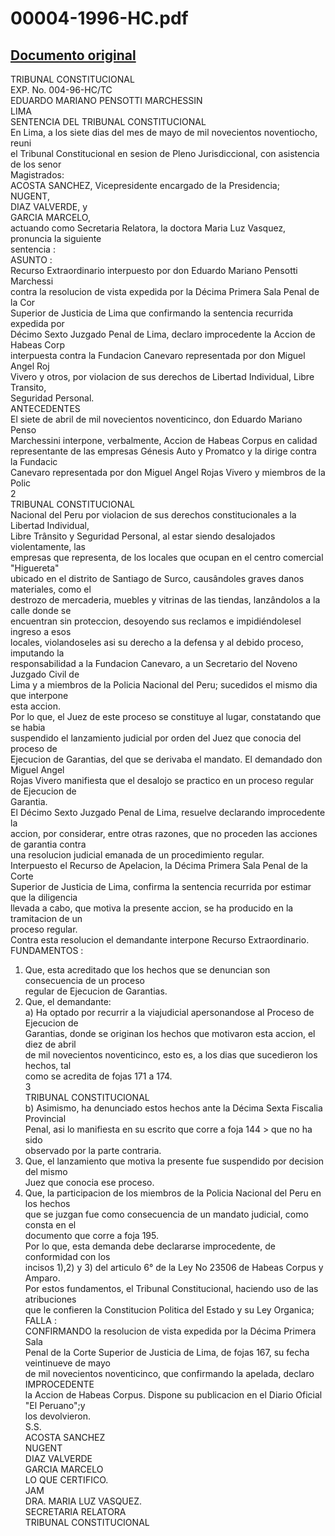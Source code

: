 
00004-1996-HC.pdf
=================
  
[Documento original](https://tc.gob.pe/jurisprudencia/1998/00004-1996-HC.pdf)  
---  
TRIBUNAL CONSTITUCIONAL  
EXP. No. 004-96-HC/TC  
EDUARDO MARIANO PENSOTTI MARCHESSIN  
LIMA  
SENTENCIA DEL TRIBUNAL CONSTITUCIONAL  
En Lima, a los siete dias del mes de mayo de mil novecientos noventiocho, reuni  
el Tribunal Constitucional en sesion de Pleno Jurisdiccional, con asistencia de los senor  
Magistrados:  
ACOSTA SANCHEZ, Vicepresidente encargado de la Presidencia;  
NUGENT,  
DIAZ VALVERDE, y  
GARCIA MARCELO,  
actuando como Secretaria Relatora, la doctora Maria Luz Vasquez, pronuncia la siguiente  
sentencia :  
ASUNTO :  
Recurso Extraordinario interpuesto por don Eduardo Mariano Pensotti Marchessi  
contra la resolucion de vista expedida por la Décima Primera Sala Penal de la Cor  
Superior de Justicia de Lima que confirmando la sentencia recurrida expedida por  
Décimo Sexto Juzgado Penal de Lima, declaro improcedente la Accion de Habeas Corp  
interpuesta contra la Fundacion Canevaro representada por don Miguel Angel Roj  
Vivero y otros, por violacion de sus derechos de Libertad Individual, Libre Transito,  
Seguridad Personal.  
ANTECEDENTES  
El siete de abril de mil novecientos noventicinco, don Eduardo Mariano Penso  
Marchessini interpone, verbalmente, Accion de Habeas Corpus en calidad  
representante de las empresas Génesis Auto y Promatco y la dirige contra la Fundacic  
Canevaro representada por don Miguel Angel Rojas Vivero y miembros de la Polic  
2  
TRIBUNAL CONSTITUCIONAL  
Nacional del Peru por violacion de sus derechos constitucionales a la Libertad Individual,  
Libre Trânsito y Seguridad Personal, al estar siendo desalojados violentamente, las  
empresas que representa, de los locales que ocupan en el centro comercial "Higuereta"  
ubicado en el distrito de Santiago de Surco, causândoles graves danos materiales, como el  
destrozo de mercaderia, muebles y vitrinas de las tiendas, lanzândolos a la calle donde se  
encuentran sin proteccion, desoyendo sus reclamos e impidiéndolesel ingreso a esos  
locales, violandoseles asi su derecho a la defensa y al debido proceso, imputando la  
responsabilidad a la Fundacion Canevaro, a un Secretario del Noveno Juzgado Civil de  
Lima y a miembros de la Policia Nacional del Peru; sucedidos el mismo dia que interpone  
esta accion.  
Por lo que, el Juez de este proceso se constituye al lugar, constatando que se habia  
suspendido el lanzamiento judicial por orden del Juez que conocia del proceso de  
Ejecucion de Garantias, del que se derivaba el mandato. El demandado don Miguel Angel  
Rojas Vivero manifiesta que el desalojo se practico en un proceso regular de Ejecucion de  
Garantia.  
El Décimo Sexto Juzgado Penal de Lima, resuelve declarando improcedente la  
accion, por considerar, entre otras razones, que no proceden las acciones de garantia contra  
una resolucion judicial emanada de un procedimiento regular.  
Interpuesto el Recurso de Apelacion, la Décima Primera Sala Penal de la Corte  
Superior de Justicia de Lima, confirma la sentencia recurrida por estimar que la diligencia  
llevada a cabo, que motiva la presente accion, se ha producido en la tramitacion de un  
proceso regular.  
Contra esta resolucion el demandante interpone Recurso Extraordinario.  
FUNDAMENTOS :  
1. Que, esta acreditado que los hechos que se denuncian son consecuencia de un proceso  
regular de Ejecucion de Garantias.  
2. Que, el demandante:  
a) Ha optado por recurrir a la viajudicial apersonandose al Proceso de Ejecucion de  
Garantias, donde se originan los hechos que motivaron esta accion, el diez de abril  
de mil novecientos noventicinco, esto es, a los dias que sucedieron los hechos, tal  
como se acredita de fojas 171 a 174.  
3  
TRIBUNAL CONSTITUCIONAL  
b) Asimismo, ha denunciado estos hechos ante la Décima Sexta Fiscalia Provincial  
Penal, asi lo manifiesta en su escrito que corre a foja 144 > que no ha sido  
observado por la parte contraria.  
4. Que, el lanzamiento que motiva la presente fue suspendido por decision del mismo  
Juez que conocia ese proceso.  
5. Que, la participacion de los miembros de la Policia Nacional del Peru en los hechos  
que se juzgan fue como consecuencia de un mandato judicial, como consta en el  
documento que corre a foja 195.  
Por lo que, esta demanda debe declararse improcedente, de conformidad con los  
incisos 1),2) y 3) del articulo 6° de la Ley No 23506 de Habeas Corpus y Amparo.  
Por estos fundamentos, el Tribunal Constitucional, haciendo uso de las atribuciones  
que le confieren la Constitucion Politica del Estado y su Ley Organica;  
FALLA :  
CONFIRMANDO la resolucion de vista expedida por la Décima Primera Sala  
Penal de la Corte Superior de Justicia de Lima, de fojas 167, su fecha veintinueve de mayo  
de mil novecientos noventicinco, que confirmando la apelada, declaro IMPROCEDENTE  
la Accion de Habeas Corpus. Dispone su publicacion en el Diario Oficial "El Peruano";y  
los devolvieron.  
S.S.  
ACOSTA SANCHEZ  
NUGENT  
DIAZ VALVERDE  
GARCIA MARCELO  
LO QUE CERTIFICO.  
JAM  
DRA. MARIA LUZ VASQUEZ.  
SECRETARIA RELATORA  
TRIBUNAL CONSTITUCIONAL